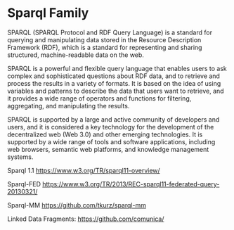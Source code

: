 # Sparql Family

SPARQL (SPARQL Protocol and RDF Query Language) is a standard for querying and manipulating data stored in the Resource Description Framework (RDF), which is a standard for representing and sharing structured, machine-readable data on the web.

SPARQL is a powerful and flexible query language that enables users to ask complex and sophisticated questions about RDF data, and to retrieve and process the results in a variety of formats. It is based on the idea of using variables and patterns to describe the data that users want to retrieve, and it provides a wide range of operators and functions for filtering, aggregating, and manipulating the results.

SPARQL is supported by a large and active community of developers and users, and it is considered a key technology for the development of the decentralized web (Web 3.0) and other emerging technologies. It is supported by a wide range of tools and software applications, including web browsers, semantic web platforms, and knowledge management systems.

Sparql 1.1
https://www.w3.org/TR/sparql11-overview/

Sparql-FED
https://www.w3.org/TR/2013/REC-sparql11-federated-query-20130321/

Sparql-MM
https://github.com/tkurz/sparql-mm

Linked Data Fragments: https://github.com/comunica/ 


